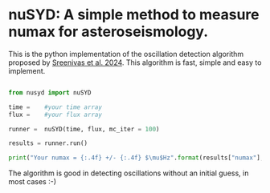 # **nuSYD: A simple method to measure numax for asteroseismology.**

This is the python implementation of the oscillation detection algorithm proposed by [Sreenivas et al. 2024](https://academic.oup.com/mnras/article/530/3/3477/7643660?login=true). This algorithm is fast, simple and easy to implement.

```python

from nusyd import nuSYD

time =    #your time array
flux =    #your flux array

runner =  nuSYD(time, flux, mc_iter = 100)

results = runner.run()

print("Your numax = {:.4f} +/- {:.4f} $\mu$Hz".format(results["numax"], results["errors"])

```

The algorithm is good in detecting oscillations without an initial guess, in most cases :-)



